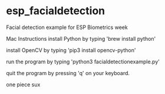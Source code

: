 # esp_facialdetection
Facial detection example for ESP Biometrics week 



Mac Instructions
install Python by typing 'brew install python'
  
  
install OpenCV by typing 'pip3 install opencv-python'
  
  
run the program by typing 'python3 facialdetectionexample.py'
  
  
quit the program by pressing 'q' on your keyboard. 


one piece sux